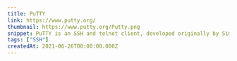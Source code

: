 ```yaml
---
title: PuTTY
link: https://www.putty.org/
thumbnail: https://www.putty.org/Putty.png
snippet: PuTTY is an SSH and telnet client, developed originally by Simon Tatham for the Windows platform.
tags: ["SSH"]
createdAt: 2021-06-26T00:00:00.000Z
---
```


